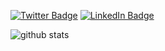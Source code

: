 [![Twitter Badge](https://img.shields.io/twitter/follow/mari_meir?style=flat-square&logo=Twitter&logoColor=white&color=cornflowerblue)](https://twitter.com/mari_meir)
[![LinkedIn Badge](https://img.shields.io/badge/My-LinkedIn-blue?style=flat-square&logo=LinkedIn&logoColor=white&color=cornflowerblue)](https://www.linkedin.com/in/mariana-meireles/)

![github stats](https://github-readme-stats.vercel.app/api?username=marimeireles&show_icons=true)
